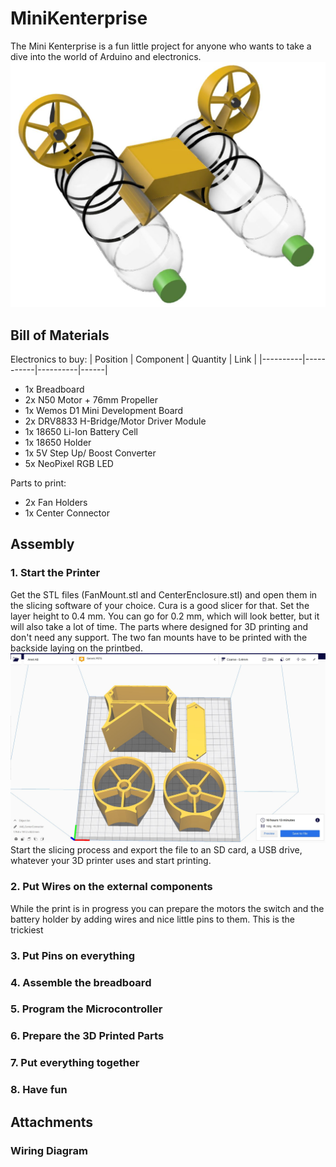 # MiniKenterprise
The Mini Kenterprise is a fun little project for anyone who wants to take a dive into the world of Arduino and electronics.
![Rendering](MiniKenterprise_Rendering.jpg)


## Bill of Materials
Electronics to buy:
| Position | Component | Quantity | Link |
|----------|-----------|----------|------|
- 1x Breadboard
- 2x N50 Motor + 76mm Propeller
- 1x Wemos D1 Mini Development Board
- 2x DRV8833 H-Bridge/Motor Driver Module
- 1x 18650 Li-Ion Battery Cell
- 1x 18650 Holder
- 1x 5V Step Up/ Boost Converter
- 5x NeoPixel RGB LED

Parts to print:
- 2x Fan Holders
- 1x Center Connector

## Assembly
### 1. Start the Printer
Get the STL files (FanMount.stl and CenterEnclosure.stl) and open them in the slicing software of your choice. Cura is a good slicer for that. Set the layer height to 0.4 mm. You can go for 0.2 mm, which will look better, but it will also take a lot of time.
The parts where designed for 3D printing and don't need any support. The two fan mounts have to be printed with the backside laying on the printbed.
![Printing](PrintingSettings.jpg)
Start the slicing process and export the file to an SD card, a USB drive, whatever your 3D printer uses and start printing.

### 2. Put Wires on the external components
While the print is in progress you can prepare the motors the switch and the battery holder by adding wires and nice little pins to them. This is the trickiest 
### 3. Put Pins on everything
### 4. Assemble the breadboard
### 5. Program the Microcontroller
### 6. Prepare the 3D Printed Parts
### 7. Put everything together
### 8. Have fun


## Attachments
### Wiring Diagram
